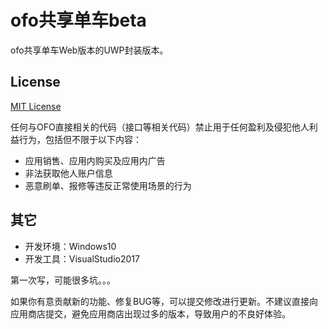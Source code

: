 ﻿# ofo共享单车beta

ofo共享单车Web版本的UWP封装版本。

## License

 [MIT License](https://mit-license.org/)
 
 任何与OFO直接相关的代码（接口等相关代码）禁止用于任何盈利及侵犯他人利益行为，包括但不限于以下内容：
 - 应用销售、应用内购买及应用内广告
 - 非法获取他人账户信息
 - 恶意刷单、报修等违反正常使用场景的行为

## 其它

 - 开发环境：Windows10 
 - 开发工具：VisualStudio2017

第一次写，可能很多坑。。。

如果你有意贡献新的功能、修复BUG等，可以提交修改进行更新。不建议直接向应用商店提交，避免应用商店出现过多的版本，导致用户的不良好体验。